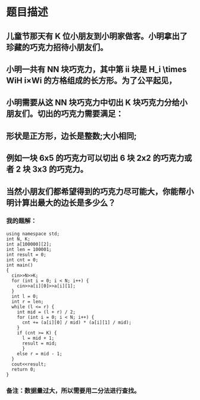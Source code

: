 # 题目描述
## 儿童节那天有 K 位小朋友到小明家做客。小明拿出了珍藏的巧克力招待小朋友们。
## 小明一共有 NN 块巧克力，其中第 ii 块是 H_i \times WiH i×Wi 的方格组成的长方形。为了公平起见，
## 小明需要从这 NN 块巧克力中切出 K 块巧克力分给小朋友们。切出的巧克力需要满足：
## 形状是正方形，边长是整数;大小相同;
## 例如一块 6x5 的巧克力可以切出 6 块 2x2 的巧克力或者 2 块 3x3 的巧克力。
## 当然小朋友们都希望得到的巧克力尽可能大，你能帮小明计算出最大的边长是多少么？
### 我的题解：
```#include <iostream>
using namespace std;
int N, K;
int a[100000][2];
int len = 100001;
int result = 0;
int cnt = 0;
int main()
{
  cin>>N>>K;
  for (int i = 0; i < N; i++) {
    cin>>a[i][0]>>a[i][1];
  }
  int l = 0;
  int r = len;
  while (l <= r) {
    int mid = (l + r) / 2;
    for (int i = 0; i < N; i++) {
      cnt += (a[i][0] / mid) * (a[i][1] / mid); 
    }
    if (cnt >= K) {
      l = mid + 1;
      result = mid;
      }
    else r = mid - 1;
  }
  cout<<result;
  return 0;
}
```
### **备注**：数据量过大，所以需要用二分法进行查找。